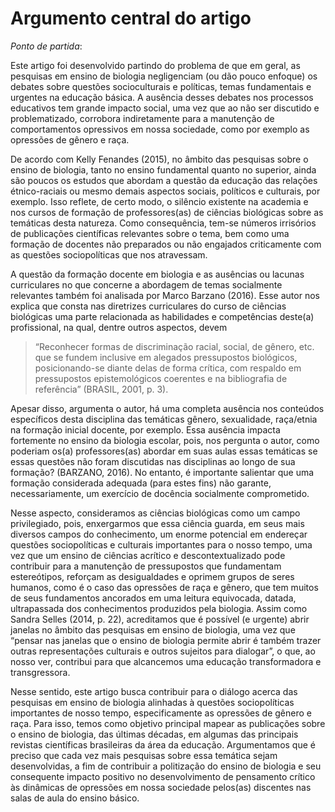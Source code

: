 # Argumento central do artigo

*Ponto de partida*:

Este artigo foi desenvolvido partindo do problema de que em geral, as pesquisas em ensino de biologia negligenciam (ou dão pouco enfoque) os debates sobre questões socioculturais e políticas, temas fundamentais e urgentes na educação básica. A ausência desses debates nos processos educativos tem grande impacto social, uma vez que ao não ser discutido e problematizado, corrobora indiretamente para a manutenção de comportamentos opressivos em nossa sociedade, como por exemplo as opressões de gênero e raça.

De acordo com Kelly Fenandes (2015), no âmbito das pesquisas sobre o ensino de biologia, tanto no ensino fundamental quanto no superior, ainda são poucos os estudos que abordam a questão da educação das relações étnico-raciais ou mesmo demais aspectos sociais, políticos e culturais, por exemplo. Isso reflete, de certo modo, o silêncio existente na academia e nos cursos de formação de professores(as) de ciências biológicas sobre as temáticas desta natureza. Como consequência, tem-se números irrisórios de publicações científicas relevantes sobre o tema, bem como uma formação de docentes não preparados ou não engajados criticamente com as questões sociopolíticas que nos atravessam.

A questão da formação docente em biologia e as ausências ou lacunas curriculares no que concerne a abordagem de temas socialmente relevantes também foi analisada por Marco Barzano (2016). Esse autor nos explica que consta nas diretrizes curriculares do curso de ciências biológicas uma parte relacionada as habilidades e competências deste(a) profissional, na qual, dentre outros aspectos, devem 

>“Reconhecer formas de discriminação racial, social, de gênero, etc. que se fundem inclusive em alegados pressupostos biológicos, posicionando-se diante delas de forma crítica, com respaldo em pressupostos epistemológicos coerentes e na bibliografia de referência” (BRASIL, 2001, p. 3).

Apesar disso, argumenta o autor, há uma completa ausência nos conteúdos específicos desta disciplina das temáticas gênero, sexualidade, raça/etnia na formação inicial docente, por exemplo. Essa ausência impacta fortemente no ensino da biologia escolar, pois, nos pergunta o autor, como poderiam os(a) professores(as) abordar em suas aulas essas temáticas se essas questões não foram discutidas nas disciplinas ao longo de sua formação? (BARZANO, 2016). No entanto, é importante salientar que uma formação considerada adequada (para estes fins) não garante, necessariamente, um exercício de docência socialmente comprometido.

Nesse aspecto, consideramos as ciências biológicas como um campo privilegiado, pois, enxergarmos que essa ciência guarda, em seus mais diversos campos do conhecimento, um enorme potencial em endereçar questões sociopolíticas e culturais importantes para o nosso tempo, uma vez que um ensino de ciências acrítico e descontextualizado pode contribuir para a manutenção de pressupostos que fundamentam estereótipos, reforçam as desigualdades e oprimem grupos de seres humanos, como é o caso das opressões de raça e gênero, que tem muitos de seus fundamentos ancorados em uma leitura equivocada, datada, ultrapassada dos conhecimentos produzidos pela biologia. Assim como Sandra Selles (2014, p. 22), acreditamos que é possível (e urgente) abrir janelas no âmbito das pesquisas em ensino de biologia, uma vez que “pensar nas janelas que o ensino de biologia permite abrir é também trazer outras representações culturais e outros sujeitos para dialogar”, o que, ao nosso ver, contribui para que alcancemos uma educação transformadora e transgressora.

Nesse sentido, este artigo busca contribuir para o diálogo acerca das pesquisas em ensino de biologia alinhadas à questões sociopolíticas importantes de nosso tempo, especificamente as opressões de gênero e raça. Para isso, temos como objetivo principal mapear as publicações sobre o ensino de biologia, das últimas décadas, em algumas das principais revistas científicas brasileiras da área da educação. Argumentamos que é preciso que cada vez mais pesquisas sobre essa temática sejam desenvolvidas, a fim de contribuir a politização do ensino de biologia e seu consequente impacto positivo no desenvolvimento de pensamento crítico às dinâmicas de opressões em nossa sociedade pelos(as) discentes nas salas de aula do ensino básico.
